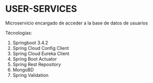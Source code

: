# USER-SERVICES

Microservicio encargado de acceder a la base de datos de usuarios

Técnologias:

1. Springboot 3.4.2
2. Spring Cloud Config Client
3. Spring Cloud Eureka Client
4. Spring Boot Actuator
5. Spring Rest Repository
6. MongoBD
7. Spring Validation